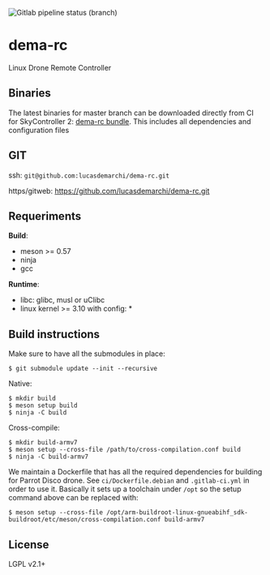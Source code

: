 ![Gitlab pipeline status (branch)](https://gitlab.com/lucas.de.marchi/dema-rc/badges/master/pipeline.svg)

dema-rc
=======

Linux Drone Remote Controller

Binaries
--------

The latest binaries for master branch can be downloaded directly from CI
for SkyController 2: [dema-rc bundle](https://gitlab.com/lucas.de.marchi/dema-rc/-/jobs/artifacts/master/raw/bundle.tar.gz?job=bundle-sc2).
This includes all dependencies and configuration files


GIT
---

ssh: `git@github.com:lucasdemarchi/dema-rc.git`

https/gitweb: https://github.com/lucasdemarchi/dema-rc.git


Requeriments
------------

**Build**:

- meson >= 0.57
- ninja
- gcc

**Runtime**:

- libc: glibc, musl or uClibc
- linux kernel >= 3.10 with config:
  *

Build instructions
------------------

Make sure to have all the submodules in place:

```console
$ git submodule update --init --recursive
```

Native:

```console
$ mkdir build
$ meson setup build
$ ninja -C build
```

Cross-compile:

```console
$ mkdir build-armv7
$ meson setup --cross-file /path/to/cross-compilation.conf build
$ ninja -C build-armv7
```

We maintain a Dockerfile that has all the required dependencies for building
for Parrot Disco drone. See `ci/Dockerfile.debian` and `.gitlab-ci.yml` in
order to use it. Basically it sets up a toolchain under `/opt` so the setup
command above can be replaced with:

```console
$ meson setup --cross-file /opt/arm-buildroot-linux-gnueabihf_sdk-buildroot/etc/meson/cross-compilation.conf build-armv7
```

License
-------

LGPL v2.1+
